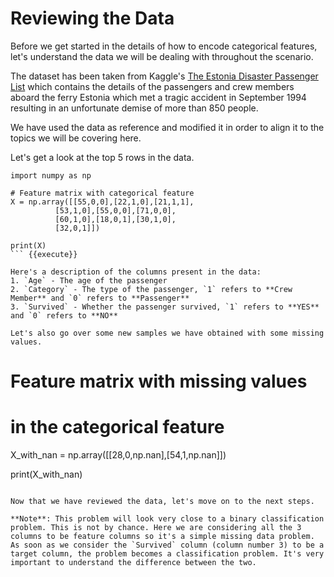 # Reviewing the Data

Before we get started in the details of how to encode categorical features, let's understand the data we will be dealing with throughout the scenario.

The dataset has been taken from Kaggle's [The Estonia Disaster Passenger List](https://www.kaggle.com/christianlillelund/passenger-list-for-the-estonia-ferry-disaster) which contains the details of the passengers and crew members aboard the ferry Estonia which met a tragic accident in September 1994 resulting in an unfortunate demise of more than 850 people.

We have used the data as reference and modified it in order to align it to the topics we will be covering here.

Let's get a look at the top 5 rows in the data.

```
import numpy as np

# Feature matrix with categorical feature
X = np.array([[55,0,0],[22,1,0],[21,1,1],
	      [53,1,0],[55,0,0],[71,0,0],
	      [60,1,0],[18,0,1],[30,1,0],
	      [32,0,1]])

print(X)
``` {{execute}}

Here's a description of the columns present in the data:
1. `Age` - The age of the passenger
2. `Category` - The type of the passenger, `1` refers to **Crew Member** and `0` refers to **Passenger**
3. `Survived` - Whether the passenger survived, `1` refers to **YES** and `0` refers to **NO**

Let's also go over some new samples we have obtained with some missing values.

```
# Feature matrix with missing values
# in the categorical feature
X_with_nan = np.array([[28,0,np.nan],[54,1,np.nan]])

print(X_with_nan)
```{{execute}}

Now that we have reviewed the data, let's move on to the next steps.

**Note**: This problem will look very close to a binary classification problem. This is not by chance. Here we are considering all the 3 columns to be feature columns so it's a simple missing data problem. As soon as we consider the `Survived` column (column number 3) to be a target column, the problem becomes a classification problem. It's very important to understand the difference between the two.
